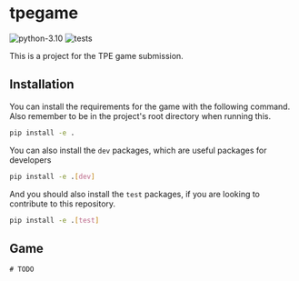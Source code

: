 tpegame
=======

<p float="left">
    <img src="https://img.shields.io/badge/python-3.10-blue" alt="python-3.10">
    <img src="https://github.com/Vitaman02/TPE-GamingPython/actions/workflows/python-app.yml/badge.svg?branch=main" alt="tests">
</p>

This is a project for the TPE game submission.

## Installation

You can install the requirements for the game with the following command.
Also remember to be in the project's root directory when running this.

```bash
pip install -e .
```

You can also install the `dev` packages, which are useful packages for developers

```bash
pip install -e .[dev]
```

And you should also install the `test` packages, if you are looking to contribute to this repository.

```bash
pip install -e .[test]
```


## Game
    # TODO
